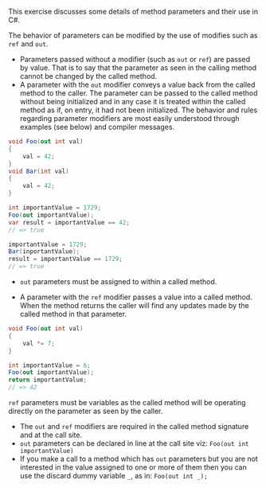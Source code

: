 This exercise discusses some details of method parameters and their use in C#.

The behavior of parameters can be modified by the use of modifies such as `ref` and `out`.

- Parameters passed without a modifier (such as `out` or `ref`) are passed by value. That is to say that the parameter as seen in the calling method cannot be changed by the called method.
- A parameter with the `out` modifier conveys a value back from the called method to the caller. The parameter can be passed to the called method without being initialized and in any case it is treated within the called method as if, on entry, it had not been initialized. The behavior and rules regarding parameter modifiers are most easily understood through examples (see below) and compiler messages.

```csharp
void Foo(out int val)
{
    val = 42;
}
void Bar(int val)
{
    val = 42;
}

int importantValue = 1729;
Foo(out importantValue);
var result = importantValue == 42;
// => true

importantValue = 1729;
Bar(inportantValue);
result = importantValue == 1729;
// => true
```

- `out` parameters must be assigned to within a called method.

- A parameter with the `ref` modifier passes a value into a called method. When the method returns the caller will find any updates made by the called method in that parameter.

```csharp
void Foo(out int val)
{
    val *= 7;
}

int importantValue = 6;
Foo(out importantValue);
return importantValue;
// => 42

```

`ref` parameters must be variables as the called method will be operating directly on the parameter as seen by the caller.

- The `out` and `ref` modifiers are required in the called method signature and at the call site.
- `out` parameters can be declared in line at the call site viz: `Foo(out int importantValue)`
- If you make a call to a method which has `out` parameters but you are not interested in the value assigned to one or more of them then you can use the discard dummy variable `_`, as in: `Foo(out int _);`

